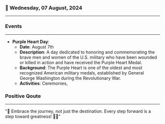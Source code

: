 ### 📅 Wednesday, 07 August, 2024
------
### Events
------
- **Purple Heart Day**:
  - **Date**: August 7th
  - **Description**: A day dedicated to honoring and commemorating the brave men and women of the U.S. military who have been wounded or killed in action and have received the Purple Heart Medal.
  - **Background**: The Purple Heart is one of the oldest and most recognized American military medals, established by General George Washington during the Revolutionary War.
  - **Activities**: Ceremonies,
### Positive Qoute
------
"🌟 Embrace the journey, not just the destination. Every step forward is a step toward greatness! 🚀✨"
